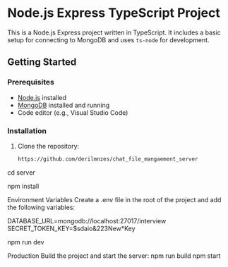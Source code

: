 # Node.js Express TypeScript Project

This is a Node.js Express project written in TypeScript. It includes a basic setup for connecting to MongoDB and uses `ts-node` for development.

## Getting Started

### Prerequisites

- [Node.js](https://nodejs.org/) installed
- [MongoDB](https://www.mongodb.com/) installed and running
- Code editor (e.g., Visual Studio Code)

### Installation

1. Clone the repository:

   ```bash
   https://github.com/derilmnzes/chat_file_mangaement_server


  cd server

  npm install

Environment Variables
Create a .env file in the root of the project and add the following variables:

DATABASE_URL=mongodb://localhost:27017/interview
SECRET_TOKEN_KEY=$sdaio&223New*Key


npm run dev

Production
Build the project and start the server:
npm run build
npm start


  


